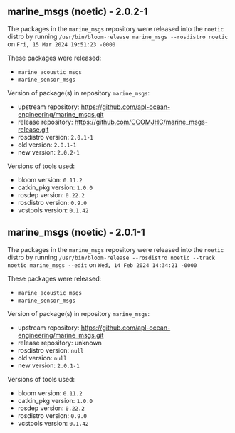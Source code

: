 ## marine_msgs (noetic) - 2.0.2-1

The packages in the `marine_msgs` repository were released into the `noetic` distro by running `/usr/bin/bloom-release marine_msgs --rosdistro noetic` on `Fri, 15 Mar 2024 19:51:23 -0000`

These packages were released:
- `marine_acoustic_msgs`
- `marine_sensor_msgs`

Version of package(s) in repository `marine_msgs`:

- upstream repository: https://github.com/apl-ocean-engineering/marine_msgs.git
- release repository: https://github.com/CCOMJHC/marine_msgs-release.git
- rosdistro version: `2.0.1-1`
- old version: `2.0.1-1`
- new version: `2.0.2-1`

Versions of tools used:

- bloom version: `0.11.2`
- catkin_pkg version: `1.0.0`
- rosdep version: `0.22.2`
- rosdistro version: `0.9.0`
- vcstools version: `0.1.42`


## marine_msgs (noetic) - 2.0.1-1

The packages in the `marine_msgs` repository were released into the `noetic` distro by running `/usr/bin/bloom-release --rosdistro noetic --track noetic marine_msgs --edit` on `Wed, 14 Feb 2024 14:34:21 -0000`

These packages were released:
- `marine_acoustic_msgs`
- `marine_sensor_msgs`

Version of package(s) in repository `marine_msgs`:

- upstream repository: https://github.com/apl-ocean-engineering/marine_msgs.git
- release repository: unknown
- rosdistro version: `null`
- old version: `null`
- new version: `2.0.1-1`

Versions of tools used:

- bloom version: `0.11.2`
- catkin_pkg version: `1.0.0`
- rosdep version: `0.22.2`
- rosdistro version: `0.9.0`
- vcstools version: `0.1.42`


